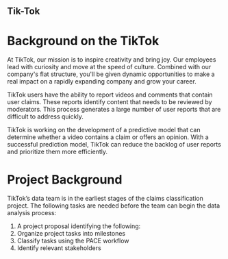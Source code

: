 ## Tik-Tok

Background on the TikTok
=

At TikTok, our mission is to inspire creativity and bring joy. Our employees lead with curiosity and move at the speed of culture. Combined with our company's flat structure, you'll be given dynamic opportunities to make a real impact on a rapidly expanding company and grow your career.

TikTok users have the ability to report videos and comments that contain user claims. These reports identify content that needs to be reviewed by moderators. This process generates a large number of user reports that are difficult to address quickly. 

TikTok is working on the development of a predictive model that can determine whether a video contains a claim or offers an opinion. With a successful prediction model, TikTok can reduce the backlog of user reports and prioritize them more efficiently.

Project Background
=

TikTok’s data team is in the earliest stages of the claims classification project. The following tasks are needed before the team can begin the data analysis process:

1. A project proposal identifying the following:
2. Organize project tasks into milestones
3. Classify tasks using the PACE workflow
4. Identify relevant stakeholders
